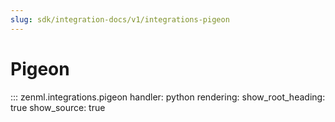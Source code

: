 ```yaml
---
slug: sdk/integration-docs/v1/integrations-pigeon
---
```


# Pigeon

::: zenml.integrations.pigeon
    handler: python
    rendering:
      show_root_heading: true
      show_source: true
